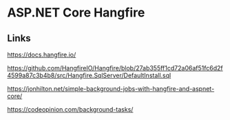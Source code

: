 # ASP.NET Core Hangfire

## Links

https://docs.hangfire.io/

https://github.com/HangfireIO/Hangfire/blob/27ab355ff1cd72a06af51fc6d2f4599a87c3b4b8/src/Hangfire.SqlServer/DefaultInstall.sql

https://jonhilton.net/simple-background-jobs-with-hangfire-and-aspnet-core/

https://codeopinion.com/background-tasks/